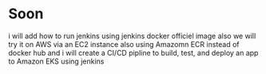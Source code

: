# Soon 
i will add how to run jenkins using jenkins docker officiel image
also we will try it on AWS via an  EC2 instance 
also using Amazomn ECR instead of docker hub
and i will create a CI/CD pipline to build, test, and deploy an app to Amazon EKS using jenkins 

